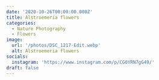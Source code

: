 ```yaml
---
date: '2020-10-26T00:00:00.000Z'
title: Alstroemeria flowers
categories:
  - Nature Photography
  - Flowers
image:
  url: '/photos/DSC_1217-Edit.webp'
  alt: Alstroemeria flowers
socials:
  instagram: 'https://www.instagram.com/p/CG0YRN7gG49/'
draft: false
---
```


